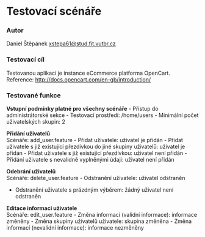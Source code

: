 Testovací scénáře
=================

### Autor

Daniel Štěpánek xstepa61@stud.fit.vutbr.cz

### Testovací cíl

Testovanou aplikací je instance eCommerce platforma OpenCart. Reference:
http://docs.opencart.com/en-gb/introduction/

### Testované funkce

**Vstupní podmínky platné pro všechny scénáře** - Přístup do
administrátorské sekce - Testovací prostředí: /home/users - Minimální
počet uživatelských skupin: 2

**Přidání uživatelů**  
Scénáře: add\_user.feature - Přidat uživatele: uživatel je přidán -
Přidat uživatele s již existující přezdívkou do jiné skupiny uživatelů:
uživatel je přidán - Přidat uživatele s již existující přezdívkou:
uživatel není přidán - Přidání uživatele s nevalidně vyplněnými údaji:
uživatel není přidán

**Odebrání uživatelů**  
Scénáře: delete\_user.feature - Odstranění uživatele: uživatel odstraněn
- Odstranění uživatele s prázdným výběrem: žádný uživatel není odstraněn

**Editace informací uživatele**  
Scénáře: edit\_user.feature - Změna informací (validní informace):
informace změněny - Změna skupiny uživatelů uživatele: skupina změněna -
Změna informací (nevalidní informace): informace nezměněny
